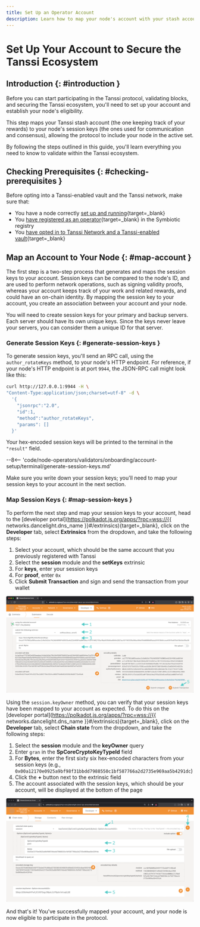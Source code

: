 ```yaml
---
title: Set Up an Operator Account
description: Learn how to map your node's account with your stash account, making your node eligible to secure Tanssi and the Tanssi-powered networks and receive rewards.
---
```


# Set Up Your Account to Secure the Tanssi Ecosystem

## Introduction {: #introduction }

Before you can start participating in the Tanssi protocol, validating blocks, and securing the Tanssi ecosystem, you'll need to set up your account and establish your node's eligibility.

This step maps your Tanssi stash account (the one keeping track of your rewards) to your node's session keys (the ones used for communication and consensus), allowing the protocol to include your node in the active set. 

By following the steps outlined in this guide, you'll learn everything you need to know to validate within the Tanssi ecosystem.

## Checking Prerequisites {: #checking-prerequisites }

Before opting into a Tanssi-enabled vault and the Tanssi network, make sure that:

- You have a node correctly [set up and running](/node-operators/validators/onboarding/run-a-validator/){target=\_blank}
- You [have registered as an operator](/node-operators/validators/onboarding/register-in-symbiotic/){target=\_blank} in the Symbiotic registry 
- You [have opted in to Tanssi Network and a Tanssi-enabled vault](/node-operators/validators/onboarding/opt-in-to-tanssi/){target=\_blank}

## Map an Account to Your Node {: #map-account }

The first step is a two-step process that generates and maps the session keys to your account. Session keys can be compared to the node's ID, and are used to perform network operations, such as signing validity proofs, whereas your account keeps track of your work and related rewards, and could have an on-chain identity. By mapping the session key to your account, you create an association between your account and your node.

You will need to create session keys for your primary and backup servers. Each server should have its own 
unique keys. Since the keys never leave your servers, you can consider them a unique ID for that server.

### Generate Session Keys {: #generate-session-keys }

To generate session keys, you'll send an RPC call, using the `author_rotateKeys` method, to your node's HTTP endpoint. For reference, if your node's HTTP endpoint is at port `9944`, the JSON-RPC call might look like this:

```bash
curl http://127.0.0.1:9944 -H \
"Content-Type:application/json;charset=utf-8" -d \
  '{
    "jsonrpc":"2.0",
    "id":1,
    "method":"author_rotateKeys",
    "params": []
  }'
```

Your hex-encoded session keys will be printed to the terminal in the `"result"` field.

--8<-- 'code/node-operators/validators/onboarding/account-setup/terminal/generate-session-keys.md'

Make sure you write down your session keys; you'll need to map your session keys to your account in the next section.

### Map Session Keys {: #map-session-keys }

To perform the next step and map your session keys to your account, head to the [developer portal](https://polkadot.js.org/apps/?rpc=wss://{{ networks.dancelight.dns_name }}#/extrinsics){target=\_blank}, click on the **Developer** tab, select **Extrinsics** from the dropdown, and take the following steps:

1. Select your account, which should be the same account that you previously registered with Tanssi
2. Select the **session** module and the **setKeys** extrinsic
3. For **keys**, enter your session keys
4. For **proof**, enter `0x`
5. Click **Submit Transaction** and sign and send the transaction from your wallet

![Create and submit a transaction to set session keys on Polkadot.js Apps](/images/node-operators/validators/onboarding/account-setup/account-setup-1.webp)

Using the `session.keyOwner` method, you can verify that your session keys have been mapped to your account as expected. To do this on the [developer portal](https://polkadot.js.org/apps/?rpc=wss://{{ networks.dancelight.dns_name }}#/extrinsics){target=\_blank}, click on the **Developer** tab, select **Chain state** from the dropdown, and take the following steps:

1. Select the **session** module and the **keyOwner** query
2. Enter `gran` in the **SpCoreCryptoKeyTypeId** field
3. For **Bytes**, enter the first sixty six hex-encoded characters from your session keys (e.g., `0x00a12170e0925a9bf98f31bbdd7988550c1bf587766a2d2735e969aa5b4291dc`)
4. Click the **+** button next to the extrinsic field
5. The account associated with the session keys, which should be your account, will be displayed at the bottom of the page

![Create and submit query to verify session keys on the developer portal](/images/node-operators/validators/onboarding/account-setup/account-setup-2.webp)

And that's it! You've successfully mapped your account, and your node is now eligible to participate in the protocol.